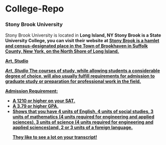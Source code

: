 # College-Repo
### Stony Brook University
<p4> Stony Brook University is located in
<b> Long Island, NY <b/> </p4>
<p5> Stony Brook is a State University College, you can visit their website at <a href="https://stonybrook.edu/"> Stony Brook is a hamlet and census-designated place in the Town of Brookhaven in Suffolk County, New York, on the North Shore of Long Island.<p5>

<p3> Art, Studio </p3>
<p> <i> Art, Studio </i> The courses of study, while allowing students a considerable degree of choice, will also usually fulfill requirements for admission to graduate study or preparation for professional work in the field. </p>

<p4> Admission Requirement: </p4>
<ul>
    <li> A <ins> 1210 </ins> or higher on your SAT.</li>
    <li> A <ins> 3.79 </ins> or higher GPA. </li>
    <li> Shows that you have 4 units of English, 4 units of social studies, 3 units of mathematics (4 units required for engineering and applied sciences), 3 units of science (4 units required for engineering and applied sciences)and, 2 or 3 units of a foreign language. 
        
They like to see a lot on your transcript!
